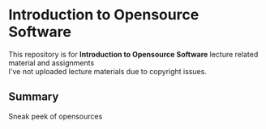 # Introduction to Opensource Software
This repository is for **Introduction to Opensource Software** lecture related material and assignments  
I've not uploaded lecture materials due to copyright issues.  
  
## Summary
Sneak peek of opensources
